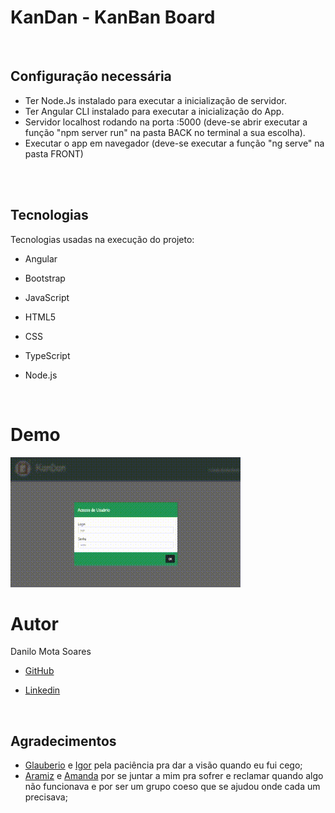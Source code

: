 # KanDan - KanBan Board

<br>

## Configuração necessária

- Ter Node.Js instalado para executar a inicialização de servidor.
- Ter Angular CLI instalado para executar a inicialização do App.
- Servidor localhost rodando na porta :5000 (deve-se abrir executar a função "npm server run" na pasta BACK no terminal a sua escolha).
- Executar o app em navegador (deve-se executar a função "ng serve" na pasta FRONT)

<br><br>

## Tecnologias

Tecnologias usadas na execução do projeto:

- Angular
- Bootstrap
- JavaScript
- HTML5
- CSS
- TypeScript
- Node.js

  <br>

# Demo

![Alt Text](https://github.com/Dan-Sowaru/KanDan-Board-3/blob/main/kanban.gif)

# Autor

Danilo Mota Soares

- [GitHub](https://github.com/Dan-Sowaru)
- [Linkedin](https://www.linkedin.com/in/danilo-soares-4b98659a/)

  <br>

## Agradecimentos

- [Glauberio](https://github.com/GAPJr) e [Igor](https://github.com/ipcm27) pela paciência pra dar a visão quando eu fui cego;
- [Aramiz](https://github.com/aramiz-moura) e [Amanda](https://github.com/amandaamabili) por se juntar a mim pra sofrer e reclamar quando algo não funcionava e por ser um grupo coeso que se ajudou onde cada um precisava;
